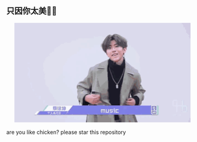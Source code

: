 ## 只因你太美🐔🏀
<p align="center">
    <img src="https://github.com/Liulw123/ji-ni-tai-mei/blob/main/public/kun.gif" height="260px">
</p>
<p alifn="center"> are you like chicken? please star this repository </p>
